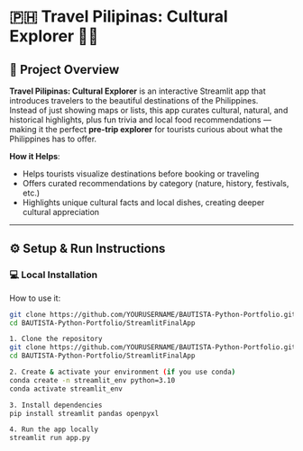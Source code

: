 # 🇵🇭 Travel Pilipinas: Cultural Explorer 🌴✨

## 📍 Project Overview

**Travel Pilipinas: Cultural Explorer** is an interactive Streamlit app that introduces travelers to the beautiful destinations of the Philippines.  
Instead of just showing maps or lists, this app curates cultural, natural, and historical highlights, plus fun trivia and local food recommendations — making it the perfect **pre-trip explorer** for tourists curious about what the Philippines has to offer.

**How it Helps**:
- Helps tourists visualize destinations before booking or traveling
- Offers curated recommendations by category (nature, history, festivals, etc.)
- Highlights unique cultural facts and local dishes, creating deeper cultural appreciation

---

## ⚙️ Setup & Run Instructions

### 💻 Local Installation

How to use it:
```bash
git clone https://github.com/YOURUSERNAME/BAUTISTA-Python-Portfolio.git
cd BAUTISTA-Python-Portfolio/StreamlitFinalApp

1. Clone the repository
git clone https://github.com/YOURUSERNAME/BAUTISTA-Python-Portfolio.git
cd BAUTISTA-Python-Portfolio/StreamlitFinalApp

2. Create & activate your environment (if you use conda)
conda create -n streamlit_env python=3.10
conda activate streamlit_env

3. Install dependencies
pip install streamlit pandas openpyxl

4. Run the app locally
streamlit run app.py